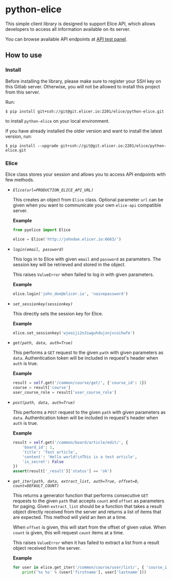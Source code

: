 
python-elice
============

This simple client library is designed to support Elice API,
which allows developers to access all information available on its server.

You can browse available API endpoints at [API test panel](https://api-v4.elice.io/test/).

## How to use

### Install

Before installing the library, please make sure to register your SSH key on this Gitlab server.
Otherwise, you will not be allowed to install this project from this server.

Run:
```
$ pip install git+ssh://git@git.elicer.io:2201/elice/python-elice.git
```
to install `python-elice` on your local environment.

If you have already installed the older version and want to install the latest version, run:
```
$ pip install --upgrade git+ssh://git@git.elicer.io:2201/elice/python-elice.git
```

### Elice

Elice class stores your session and allows you to access API endpoints with few methods.

* *`Elice(url=PRODUCTION_ELICE_API_URL)`*

    This creates an object from `Elice` class.
    Optional parameter `url` can be given when you want to communicate your own `elice-api` compatible server.

    **Example**

    ```python
    from pyelice import Elice

    elice = Elice('http://johndoe.elicer.io:6663/')
    ```

* *`login(email, password)`*

    This logs in to Elice with given `email` and `password` as parameters.
    The session key will be retrieved and stored in the object.

    This raises `ValueError` when failed to log in with given parameters.

    **Example**

    ```python
    elice.login('john_doe@elicer.io', 'naivepassword')
    ```

* *`set_sessionkey(sessionkey)`*

    This directly sets the session key for Elice.

    **Example**

    ```python
    elice.set_sessionkey('wjeoiji2o3iwguhdujsnjvcoihwfe')
    ```

* *`get(path, data, auth=True)`*

    This performs a `GET` request to the given `path` with given parameters as `data`.
    Authentication token will be included in request's header when `auth` is true.

    **Example**

    ```python
    result = self.get('/common/course/get/', {'course_id': 1})
    course = result['course']
    user_course_role = result['user_course_role']
    ```

* *`post(path, data, auth=True)`*

    This performs a `POST` request to the given `path` with given parameters as `data`.
    Authentication token will be included in request's header when `auth` is true.

    **Example**

    ```python
    result = self.get('/common/board/article/edit/', {
        'board_id': 1,
        'title': 'Test article',
        'content': 'Hello world!\nThis is a test article',
        'is_secret': False
    })
    assert(result['_result']['status'] == 'ok')
    ```

* *`get_iter(path, data, extract_list, auth=True, offset=0, count=DEFAULT_COUNT)`*

    This returns a generator function that performs consecutive `GET` requests to the given `path`
    that accepts `count` and `offset` as parameters for paging.
    Given `extract_list` should be a function that takes a result object directly received from the server
    and returns a list of items that are expected. This method will yield an item at a time.

    When `offset` is given, this will start from the offset of given value. When `count` is given, this will request `count` items at a time.

    This raises `ValueError` when it has failed to extract a list from a result object received from the server.

    **Example**

    ```python
    for user in elice.get_iter('/common/course/user/list/', { 'course_id': 1 }, lambda x: x['users']):
        print('%s %s' % (user['firstname'], user['lastname']))
    ```
